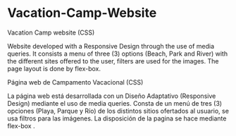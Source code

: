 # Vacation-Camp-Website
Vacation Camp website (CSS)

Website developed with a Responsive Design through the use of media queries. It consists a menu of three (3) options (Beach, Park and River) with the different sites offered to the user, filters are used for the images. The page layout is done by flex-box.


Página web de Campamento Vacacional (CSS)

La página web está desarrollada con un Diseño Adaptativo (Responsive Design) mediante el uso de  media queries. Consta de un menú de tres (3) opciones (Playa,  Parque y Río) de los distintos sitios ofertados al usuario, se usa filtros para las imágenes. La disposición de la pagina se hace mediante flex-box .


